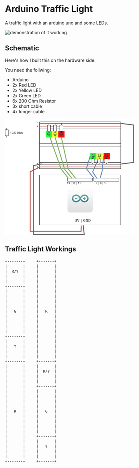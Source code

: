 # Arduino Traffic Light

A traffic light with an arduino uno and some LEDs.

![demonstration of it working](.github/assets/demo.gif)

## Schematic

Here's how I built this on the hardware side.

You need the follwing:

* Arduino
* 2x Red LED
* 2x Yellow LED
* 2x Green LED
* 6x 200 Ohm Resistor
* 3x short cable
* 4x longer cable

![schematic of arduino](.github/assets/schematic.jpg)

## Traffic Light Workings

```text
+-------+     +-------+           
|       |     |       |           
|  R/Y  |     |       |          
|       |     |       |           
|       |     |       |           
+-------+     |       |           
|       |     |       |           
|       |     |       |           
|       |     |       |           
|       |     |       |           
|   G   |     |   R   |           
|       |     |       |           
|       |     |       |           
|       |     |       |           
|       |     |       |           
+-------+     |       |           
|       |     |       |           
|   Y   |     |       |           
|       |     |       |           
|       |     |       |           
+-------+     +-------+           
|       |     |       |           
|       |     |  R/Y  |           
|       |     |       |           
|       |     |       |           
|       |     +-------+           
|       |     |       |           
|       |     |       |           
|       |     |       |           
|       |     |       |           
|   R   |     |   G   |           
|       |     |       |           
|       |     |       |           
|       |     |       |           
|       |     |       |           
|       |     +-------+           
|       |     |       |           
|       |     |   Y   |           
|       |     |       |           
|       |     |       |           
+-------+     +-------+     
```
